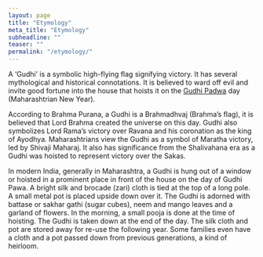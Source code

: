 ```yaml
---
layout: page
title: "Etymology"
meta_title: "Etymology"
subheadline: ""
teaser: ""
permalink: "/etymology/"
---
```


A ‘Gudhi’ is a symbolic high-flying flag signifying victory. It has several
mythological and historical connotations. It is believed to ward off evil and
invite good fortune into the  house that hoists it on the
[Gudhi Padwa](https://en.wikipedia.org/wiki/Gudi_Padwa) day
(Maharashtrian New Year).

According to Brahma Purana, a Gudhi is a Brahmadhvaj (Brahma’s flag), it is
believed that Lord Brahma created the universe on this day. Gudhi also
symbolizes Lord Rama’s  victory over Ravana and his coronation as the king of
Ayodhya. Maharashtrians view the Gudhi as a symbol of Maratha victory, led by
Shivaji Maharaj. It also has significance from the Shalivahana era as a Gudhi
was hoisted to represent victory over the Sakas.

In modern India, generally in Maharashtra, a Gudhi is hung out of a window or
hoisted in a prominent place in front of the house on the day of Gudhi Pawa.
A bright silk and brocade (zari) cloth is tied at the top of a long pole.
A small metal pot is placed upside down over it. The Gudhi is adorned with
battase or sakhar gathi (sugar cubes), neem and mango leaves and a garland of
flowers. In the morning, a small pooja is done at the time of hoisting.
The Gudhi is taken down at the end of the day.
The silk cloth and pot are stored away for re-use the following year.
Some families even have a cloth and a pot passed down from previous
generations, a kind of heirloom.
